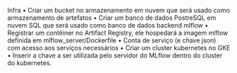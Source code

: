 Infra
•	Criar um bucket no armazenamento em nuvem que será usado como armazenamento de artefatos
•	Criar um banco de dados PostreSQL em nuvem SQL que será usado como banco de dados backend mlflow
•	Registrar um contêiner no Artifact Registry, ele hospedará a imagem mlflow definida em mlflow_server/Dockerfile
•	Conta de serviço (e chave json) com acesso aos serviços necessários
•	Criar um cluster kubernetes no GKE
•	Inserir a chave a ser utilizada pelo servidor do MLflow dentro do cluster do kubernetes. 
